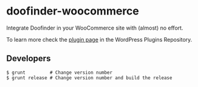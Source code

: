 # doofinder-woocommerce

Integrate Doofinder in your WooCommerce site with (almost) no effort.

To learn more check the [plugin page](https://wordpress.org/plugins-wp/doofinder-for-woocommerce/) in the WordPress Plugins Repository.

## Developers

```
$ grunt         # Change version number
$ grunt release # Change version number and build the release
```

